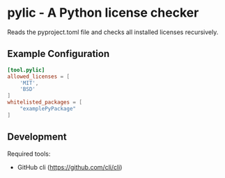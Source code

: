 # pylic - A Python license checker

Reads the pyproject.toml file and checks all installed licenses recursively.

## Example Configuration

```pyproject.toml
[tool.pylic]
allowed_licenses = [
    'MIT',
    'BSD'
]
whitelisted_packages = [
    "examplePyPackage"
]
```

## Development

Required tools:
- GitHub cli (https://github.com/cli/cli)
